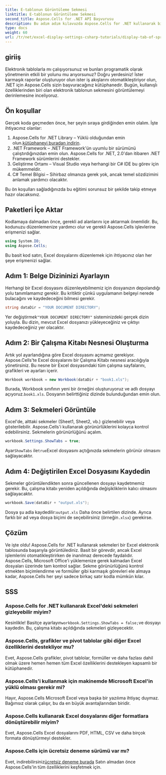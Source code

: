 ```yaml
---
title: E-tablonun Görüntüleme Sekmesi
linktitle: E-tablonun Görüntüleme Sekmesi
second_title: Aspose.Cells for .NET API Başvurusu
description: Bu adım adım kılavuzda Aspose.Cells for .NET kullanarak bir elektronik tablonun sekmesinin nasıl görüntüleneceğini öğrenin. C# ile Excel otomasyonunda kolaylıkla ustalaşın.
type: docs
weight: 60
url: /tr/net/excel-display-settings-csharp-tutorials/display-tab-of-spreadsheet/
---
```

## giriiş

Elektronik tablolarla mı çalışıyorsunuz ve bunları programatik olarak yönetmenin etkili bir yolunu mu arıyorsunuz? Doğru yerdesiniz! İster karmaşık raporlar oluşturuyor olun ister iş akışlarını otomatikleştiriyor olun, .NET için Aspose.Cells sizin başvuracağınız kütüphanedir. Bugün, kullanışlı özelliklerinden biri olan elektronik tablonun sekmesini görüntülemeyi derinlemesine inceliyoruz.

## Ön koşullar

Gerçek koda geçmeden önce, her şeyin sıraya girdiğinden emin olalım. İşte ihtiyacınız olanlar:

1.  Aspose.Cells for .NET Library – Yüklü olduğundan emin olun.[kütüphaneyi buradan indirin](https://releases.aspose.com/cells/net/).
2. .NET Framework – .NET Framework'ün uyumlu bir sürümünü çalıştırdığınızdan emin olun. Aspose.Cells for .NET, 2.0'dan itibaren .NET Framework sürümlerini destekler.
3. Geliştirme Ortamı – Visual Studio veya herhangi bir C# IDE bu görev için mükemmeldir.
4. C# Temel Bilgisi – Sihirbaz olmanıza gerek yok, ancak temel sözdizimini anlamak yardımcı olacaktır.

Bu ön koşulları sağladığınızda bu eğitimi sorunsuz bir şekilde takip etmeye hazır olacaksınız.

## Paketleri İçe Aktar

Kodlamaya dalmadan önce, gerekli ad alanlarını içe aktarmak önemlidir. Bu, kodunuzu düzenlemenize yardımcı olur ve gerekli Aspose.Cells işlevlerine erişmenizi sağlar.

```csharp
using System.IO;
using Aspose.Cells;
```

Bu basit kod satırı, Excel dosyalarını düzenlemek için ihtiyacınız olan her şeye erişmenizi sağlar.

## Adım 1: Belge Dizininizi Ayarlayın

Herhangi bir Excel dosyasını düzenleyebilmemiz için dosyanızın depolandığı yolu tanımlamamız gerekir. Bu kritiktir çünkü uygulamanın belgeyi nerede bulacağını ve kaydedeceğini bilmesi gerekir.

```csharp
string dataDir = "YOUR DOCUMENT DIRECTORY";
```

 Yer değiştirmek`"YOUR DOCUMENT DIRECTORY"` sisteminizdeki gerçek dizin yoluyla. Bu dizin, mevcut Excel dosyanızı yükleyeceğiniz ve çıktıyı kaydedeceğiniz yer olacaktır.

## Adım 2: Bir Çalışma Kitabı Nesnesi Oluşturma

Artık yol ayarlandığına göre Excel dosyasını açmamız gerekiyor. Aspose.Cells'te Excel dosyalarını bir Çalışma Kitabı nesnesi aracılığıyla yönetirsiniz. Bu nesne bir Excel dosyasındaki tüm çalışma sayfalarını, grafikleri ve ayarları içerir.

```csharp
Workbook workbook = new Workbook(dataDir + "book1.xls");
```

 Burada, Workbook sınıfının yeni bir örneğini oluşturuyoruz ve adlı dosyayı açıyoruz.`book1.xls`. Dosyanın belirttiğiniz dizinde bulunduğundan emin olun.

## Adım 3: Sekmeleri Görüntüle

Excel'de, alttaki sekmeler (Sheet1, Sheet2, vb.) gizlenebilir veya gösterilebilir. Aspose.Cells'i kullanarak görünürlüklerini kolayca kontrol edebilirsiniz. Sekmelerin görünürlüğünü açalım.

```csharp
workbook.Settings.ShowTabs = true;
```

 Ayar`ShowTabs` ile`true`Excel dosyasını açtığınızda sekmelerin görünür olmasını sağlayacaktır.

## Adım 4: Değiştirilen Excel Dosyasını Kaydedin

Sekmeler görüntülendikten sonra güncellenen dosyayı kaydetmemiz gerekir. Bu, çalışma kitabı yeniden açıldığında değişikliklerin kalıcı olmasını sağlayacaktır.

```csharp
workbook.Save(dataDir + "output.xls");
```

 Dosya şu adla kaydedilir:`output.xls` Daha önce belirtilen dizinde. Ayrıca farklı bir ad veya dosya biçimi de seçebilirsiniz (örneğin`.xlsx`) gerekirse.

## Çözüm

Ve işte oldu! Aspose.Cells for .NET kullanarak sekmeleri bir Excel elektronik tablosunda başarıyla görüntülediniz. Basit bir görevdir, ancak Excel işlemlerini otomatikleştirirken de inanılmaz derecede faydalıdır. Aspose.Cells, Microsoft Office'i yüklemenize gerek kalmadan Excel dosyaları üzerinde tam kontrol sağlar. Sekme görünürlüğünü kontrol etmekten biçimlendirme ve formüller gibi karmaşık görevleri ele almaya kadar, Aspose.Cells her şeyi sadece birkaç satır kodla mümkün kılar.

## SSS

### Aspose.Cells for .NET kullanarak Excel'deki sekmeleri gizleyebilir miyim?
 Kesinlikle! Basitçe ayarlayın`workbook.Settings.ShowTabs = false;`ve dosyayı kaydedin. Bu, çalışma kitabı açıldığında sekmeleri gizleyecektir.

### Aspose.Cells, grafikler ve pivot tablolar gibi diğer Excel özelliklerini destekliyor mu?
Evet, Aspose.Cells grafikler, pivot tablolar, formüller ve daha fazlası dahil olmak üzere hemen hemen tüm Excel özelliklerini destekleyen kapsamlı bir kütüphanedir.

### Aspose.Cells'i kullanmak için makinemde Microsoft Excel'in yüklü olması gerekir mi?
Hayır, Aspose.Cells Microsoft Excel veya başka bir yazılıma ihtiyaç duymaz. Bağımsız olarak çalışır, bu da en büyük avantajlarından biridir.

### Aspose.Cells kullanarak Excel dosyalarını diğer formatlara dönüştürebilir miyim?
Evet, Aspose.Cells Excel dosyalarını PDF, HTML, CSV ve daha birçok formata dönüştürmeyi destekler.

### Aspose.Cells için ücretsiz deneme sürümü var mı?
 Evet, indirebilirsiniz[ücretsiz deneme burada](https://releases.aspose.com/) Satın almadan önce Aspose.Cells'in tüm özelliklerini keşfetmek için.